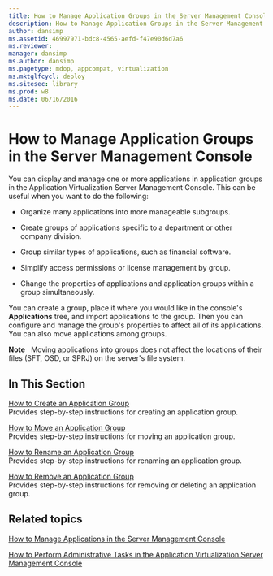 ```yaml
---
title: How to Manage Application Groups in the Server Management Console
description: How to Manage Application Groups in the Server Management Console
author: dansimp
ms.assetid: 46997971-bdc8-4565-aefd-f47e90d6d7a6
ms.reviewer: 
manager: dansimp
ms.author: dansimp
ms.pagetype: mdop, appcompat, virtualization
ms.mktglfcycl: deploy
ms.sitesec: library
ms.prod: w8
ms.date: 06/16/2016
---
```



# How to Manage Application Groups in the Server Management Console


You can display and manage one or more applications in application groups in the Application Virtualization Server Management Console. This can be useful when you want to do the following:

-   Organize many applications into more manageable subgroups.

-   Create groups of applications specific to a department or other company division.

-   Group similar types of applications, such as financial software.

-   Simplify access permissions or license management by group.

-   Change the properties of applications and application groups within a group simultaneously.

You can create a group, place it where you would like in the console's **Applications** tree, and import applications to the group. Then you can configure and manage the group's properties to affect all of its applications. You can also move applications among groups.

**Note**  
Moving applications into groups does not affect the locations of their files (SFT, OSD, or SPRJ) on the server's file system.

 

## In This Section


<a href="" id="how-to-create-an-application-group"></a>[How to Create an Application Group](how-to-create-an-application-group.md)  
Provides step-by-step instructions for creating an application group.

<a href="" id="how-to-move-an-application-group"></a>[How to Move an Application Group](how-to-move-an-application-group.md)  
Provides step-by-step instructions for moving an application group.

<a href="" id="how-to-rename-an-application-group"></a>[How to Rename an Application Group](how-to-rename-an-application-group.md)  
Provides step-by-step instructions for renaming an application group.

<a href="" id="how-to-remove-an-application-group"></a>[How to Remove an Application Group](how-to-remove-an-application-group.md)  
Provides step-by-step instructions for removing or deleting an application group.

## Related topics


[How to Manage Applications in the Server Management Console](how-to-manage-applications-in-the-server-management-console.md)

[How to Perform Administrative Tasks in the Application Virtualization Server Management Console](how-to-perform-administrative-tasks-in-the-application-virtualization-server-management-console.md)

 

 





